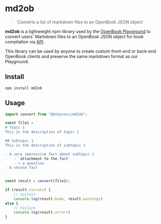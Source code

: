 # md2ob

> Converts a list of markdown files to an OpenBook JSON object

**md2ob** is a lightweight npm library used by the [OpenBook Playground](https://openbook-playground.botpress.tools) to convert users' Markdown files to an OpenBook JSON object for book compilation via [API](https://openbook.botpress.cloud/redoc).

This library can be used by anyone to create custom front-end or back-end OpenBook clients and preserve the same markdown format as our Playground.

## Install

```
npm install md2ob
```

## Usage

```js
import convert from "@botpress/md2ob";

const file1 = `
# Topic 1
This is the description of topic 1

## Subtopic 1
This is the description of subtopic 1

- A very impressive fact about subtopic 1
    - `attachment to the fact`
    - > a question
- A second fact
`

const result = convert(file1);

if (result.success) {
    // Success
    console.log(result.book, result.warnings)
else {
    // Failure
    console.log(result.errors)
}
```

